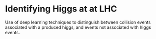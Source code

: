 # Identifying Higgs at at LHC
 Use of deep learning techniques to distinguish between collision events associated with a produced higgs, and events not associated with higgs events.
 
 
